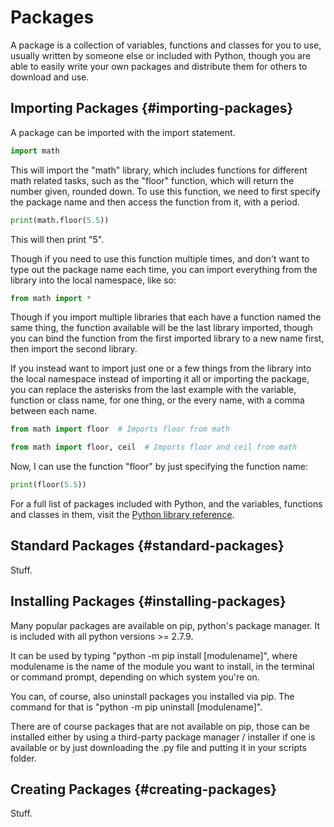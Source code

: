 # Packages

A package is a collection of variables, functions and classes for you to use, usually written by someone else or included with Python, though you are able to easily write your own packages and distribute them for others to download and use.

## Importing Packages {#importing-packages}

A package can be imported with the import statement.

```python
import math
```

This will import the "math" library, which includes functions for different math related tasks, such as the "floor" function, which will return the number given, rounded down. To use this function, we need to first specify the package name and then access the function from it, with a period.

```python
print(math.floor(5.5))
```

This will then print "5".

Though if you need to use this function multiple times, and don't want to type out the package name each time, you can import everything from the library into the local namespace, like so:

```python
from math import *
```

Though if you import multiple libraries that each have a function named the same thing, the function available will be the last library imported, though you can bind the function from the first imported library to a new name first, then import the second library.

If you instead want to import just one or a few things from the library into the local namespace instead of importing it all or importing the package, you can replace the asterisks from the last example with the variable, function or class name, for one thing, or the every name, with a comma between each name.

```python
from math import floor  # Imports floor from math

from math import floor, ceil  # Imports floor and ceil from math
```

Now, I can use the function "floor" by just specifying the function name:

```python
print(floor(5.5))
```

For a full list of packages included with Python, and the variables, functions and classes in them, visit the [Python library reference](https://docs.python.org/3/library/).

## Standard Packages {#standard-packages}

Stuff.

## Installing Packages {#installing-packages}

Many popular packages are available on pip, python's package manager. It is included with all python versions >= 2.7.9.

It can be used by typing "python -m pip install \[modulename\]", where modulename is the name of the module you want to install, in the terminal or command prompt, depending on which system you're on.

You can, of course, also uninstall packages you installed via pip. The command for that is "python -m pip uninstall \[modulename\]".



There are of course packages that are not available on pip, those can be installed either by using a third-party package manager / installer if one is available or by just downloading the .py file and putting it in your scripts folder.

## Creating Packages {#creating-packages}

Stuff.

